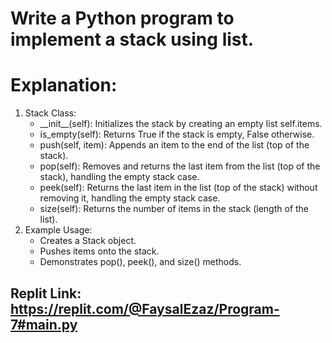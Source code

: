 # Write a Python program to implement a stack using list.  

# Explanation: 
<ol>
  <li>Stack Class: 
    <ul>
      <li>__init__(self): Initializes the stack by creating an empty list self.items.</li>
      <li>is_empty(self): Returns True if the stack is empty, False otherwise.</li>
      <li>push(self, item): Appends an item to the end of the list (top of the stack).</li>
      <li>pop(self): Removes and returns the last item from the list (top of the stack), handling the empty stack case.</li>
      <li>peek(self): Returns the last item in the list (top of the stack) without removing it, handling the empty stack case.</li>
      <li>size(self): Returns the number of items in the stack (length of the list).</li>
    </ul>
  </li>
  <li>Example Usage: 
    <ul>
      <li>Creates a Stack object.</li>
      <li>Pushes items onto the stack.</li>
      <li>Demonstrates pop(), peek(), and size() methods.</li>
    </ul>
  </li>
</ol>

## Replit Link: https://replit.com/@FaysalEzaz/Program-7#main.py
